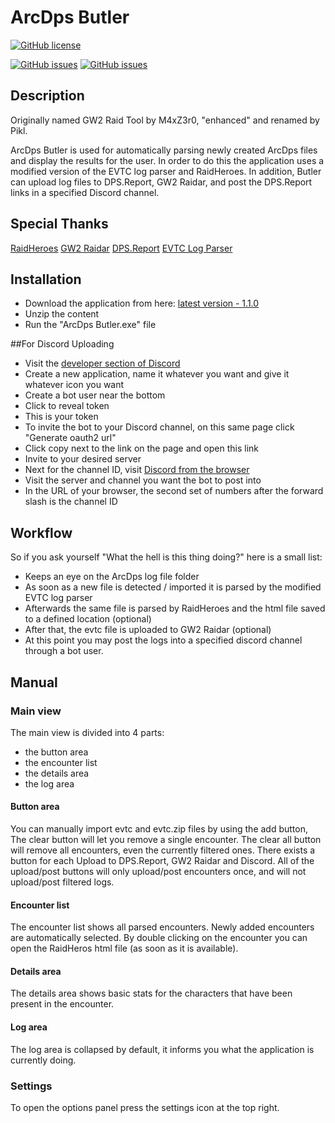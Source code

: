 # ArcDps Butler

[![GitHub license](https://img.shields.io/badge/license-MIT-blue.svg)](https://raw.githubusercontent.com/M4xZ3r0/GW2RaidTool/master/LICENSE)

[![GitHub issues](https://img.shields.io/github/issues/Pikl/ArcDps-Butler.svg)](https://github.com/Pikl/ArcDps-Butler/issues)
[![GitHub issues](https://img.shields.io/github/issues-closed/Pikl/ArcDps-Butler.svg)](https://github.com/Pikl/ArcDps-Butler/issues?utf8=%E2%9C%93&q=is%3Aissue%20is%3Aclosed)

## Description
Originally named GW2 Raid Tool by M4xZ3r0, "enhanced" and renamed by Pikl.

ArcDps Butler is used for automatically parsing newly created ArcDps files and display the results for the user.
In order to do this the application uses a modified version of the EVTC log parser and RaidHeroes.
In addition, Butler can upload log files to DPS.Report, GW2 Raidar, and post the DPS.Report links in a specified Discord channel.

## Special Thanks
[RaidHeroes](https://raidheroes.tk)
[GW2 Raidar](https://www.gw2raidar.com)
[DPS.Report](https://dps.report)
[EVTC Log Parser](https://github.com/phoenix-oosd/EVTC-Log-Parser)

## Installation
- Download the application from here: [latest version - 1.1.0](https://github.com/Pikl/ArcDps-Butler/releases/download/1.1.0/ArcDps_Butler_1.1.0.zip)
- Unzip the content
- Run the "ArcDps Butler.exe" file

##For Discord Uploading
- Visit the [developer section of Discord](https://discordapp.com/developers/applications/me)
- Create a new application, name it whatever you want and give it whatever icon you want
- Create a bot user near the bottom
- Click to reveal token
- This is your token
- To invite the bot to your Discord channel, on this same page click "Generate oauth2 url"
- Click copy next to the link on the page and open this link
- Invite to your desired server
- Next for the channel ID, visit [Discord from the browser](https://discordapp.com/channels/@me)
- Visit the server and channel you want the bot to post into
- In the URL of your browser, the second set of numbers after the forward slash is the channel ID


## Workflow
So if you ask yourself "What the hell is this thing doing?" here is a small list:
- Keeps an eye on the ArcDps log file folder
- As soon as a new file is detected / imported it is parsed by the modified EVTC log parser
- Afterwards the same file is parsed by RaidHeroes and the html file saved to a defined location (optional)
- After that, the evtc file is uploaded to GW2 Raidar (optional)
- At this point you may post the logs into a specified discord channel through a bot user.

## Manual
### Main view
The main view is divided into 4 parts:
- the button area
- the encounter list
- the details area
- the log area

#### Button area
You can manually import evtc and evtc.zip files by using the add button, 
The clear button will let you remove a single encounter.
The clear all button will remove all encounters, even the currently filtered ones.
There exists a button for each Upload to DPS.Report, GW2 Raidar and Discord.
All of the upload/post buttons will only upload/post encounters once, and will not upload/post filtered logs.

#### Encounter list
The encounter list shows all parsed encounters. Newly added encounters are automatically selected.
By double clicking on the encounter you can open the RaidHeros html file (as soon as it is available).

#### Details area
The details area shows basic stats for the characters that have been present in the encounter.

#### Log area
The log area is collapsed by default, it informs you what the application is currently doing.

### Settings
To open the options panel press the settings icon at the top right.
